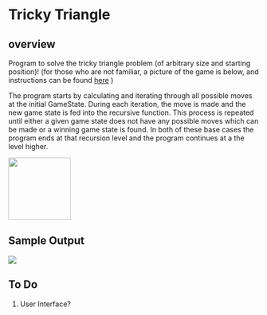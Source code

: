 Tricky Triangle
======

## overview

Program to solve the tricky triangle problem (of arbitrary size and starting position)!
	(for those who are not familiar, a picture of the game is below, and instructions can be found [here](http://ourpastimes.com/instructions-tricky-triangle-8329167.html)
	)

The program starts by calculating and iterating through all possible moves at the initial GameState. During each iteration, the move is made and the new game state is fed into the recursive function. This process is repeated until either a given game state does not have any possible moves which can be made or a winning game state is found. In both of these base cases the program ends at that recursion level and the program continues at a the level higher.
 

<img src="http://www.liebcraft.com/uploads/4/6/9/0/4690740/__3709963_orig.jpg" width="125" height="125" />


## Sample Output
<img src="https://github.com/JeremySMorgan/Tricky_Triangle/blob/master/program_run.gif"/>



## To Do
<ol>
<li>
User Interface?
</li>
</ol>